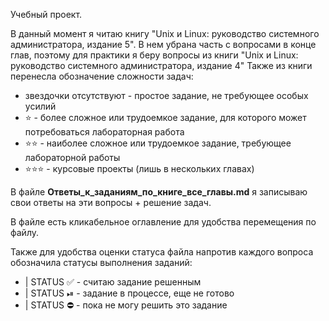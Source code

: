 Учебный проект.

В данный момент я читаю книгу "Unix и Linux: руководство системного администратора, издание 5". В нем убрана часть с вопросами в конце глав, поэтому для практики я беру вопросы из книги "Unix и Linux: руководство системного администратора, издание 4"
Также из книги перенесла обозначение сложности задач:
* звездочки отсутствуют - простое задание, не требующее особых усилий
* ⭐ - более сложное или трудоемкое задание, для которого может потребоваться лабораторная работа
* ⭐⭐ - наиболее сложное или трудоемкое задание, требующее лабораторной работы
* ⭐⭐⭐ - курсовые проекты (лишь в нескольких главах)

В файле **Ответы_к_заданиям_по_книге_все_главы.md** я записываю свои ответы на эти вопросы + решение задач.

В файле есть кликабельное оглавление для удобства перемещения по файлу.

Также для удобства оценки статуса файла напротив каждого вопроса обозначила статусы выполнения заданий:
* | STATUS ✅ - считаю задание решенным
* | STATUS ⏯ - задание в процессе, еще не готово
* | STATUS ⛔️ - пока не могу решить это задание
